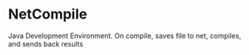 # NetCompile
Java Development Environment.  On compile, saves file to net, compiles, and sends back results
